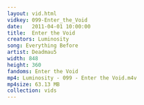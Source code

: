 ```yaml
---
layout: vid.html
vidkey: 099-Enter_the_Void
date:   2011-04-01 10:00:00
title:  Enter the Void
creators: Luminosity
song: Everything Before
artist: Deadmau5
width: 848
height: 360
fandoms: Enter the Void
mp4: Luminosity - 099 - Enter the Void.m4v
mp4size: 63.13 MB
collection: vids
---
```


  <div>
  
  </div>
  